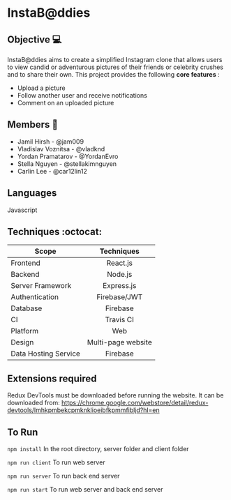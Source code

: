 # InstaB@ddies

## Objective :computer:

InstaB@ddies aims to create a simplified Instagram clone that allows users to view candid or adventurous pictures of their friends or celebrity crushes and to share their own. This project provides the following **core features** :

- Upload a picture
- Follow another user and receive notifications
- Comment on an uploaded picture

## Members :bust_in_silhouette:

- Jamil Hirsh - @jam009
- Vladislav Voznitsa - @vladknd
- Yordan Pramatarov - @YordanEvro
- Stella Nguyen - @stellakimnguyen
- Carlin Lee - @car12lin12

## Languages

Javascript

## Techniques :octocat:

| Scope                |     Techniques     |
| -------------------- | :----------------: |
| Frontend             |      React.js      |
| Backend              |      Node.js       |
| Server Framework     |     Express.js     |
| Authentication       |    Firebase/JWT    |
| Database             |      Firebase      |
| CI                   |     Travis CI      |
| Platform             |        Web         |
| Design               | Multi-page website |
| Data Hosting Service |      Firebase      |

## Extensions required

Redux DevTools must be downloaded before running the website. It can be downloaded from: https://chrome.google.com/webstore/detail/redux-devtools/lmhkpmbekcpmknklioeibfkpmmfibljd?hl=en

## To Run

`npm install`
In the root directory, server folder and client folder

`npm run client`
To run web server

`npm run server`
To run back end server

`npm run start`
To run web server and back end server
